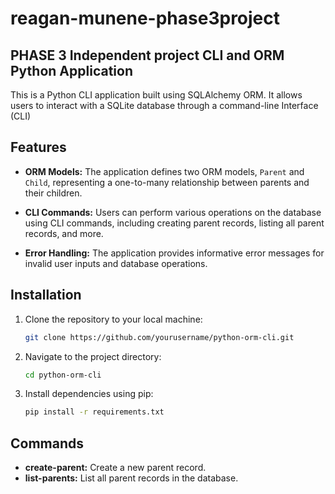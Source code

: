# reagan-munene-phase3project
## PHASE 3 Independent project CLI and ORM Python Application

 This is a Python CLI application built using SQLAlchemy ORM. It allows users to interact with a SQLite database through a command-line Interface (CLI)

## Features

- **ORM Models:** The application defines two ORM models, `Parent` and `Child`, representing a one-to-many relationship between parents and their children.

- **CLI Commands:** Users can perform various operations on the database using CLI commands, including creating parent records, listing all parent records, and more.

- **Error Handling:** The application provides informative error messages for invalid user inputs and database operations.


## Installation

1. Clone the repository to your local machine:

    ```bash
    git clone https://github.com/yourusername/python-orm-cli.git
    ```

2. Navigate to the project directory:

    ```bash
    cd python-orm-cli
    ```

3. Install dependencies using pip:

    ```bash
    pip install -r requirements.txt
    ```


## Commands

- **create-parent:** Create a new parent record.
- **list-parents:** List all parent records in the database.

